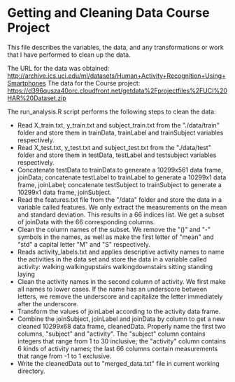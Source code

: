 Getting and Cleaning Data Course Project
========================================

This file describes the variables, the data, and any transformations or work that I have performed to clean up the data.

The URL for the data was obtained:
http://archive.ics.uci.edu/ml/datasets/Human+Activity+Recognition+Using+Smartphones
The data for the Course project:
https://d396qusza40orc.cloudfront.net/getdata%2Fprojectfiles%2FUCI%20HAR%20Dataset.zip

The run_analysis.R script performs the following steps to clean the data:

* Read X_train.txt, y_train.txt and subject_train.txt from the "./data/train" folder and store them in trainData, trainLabel and trainSubject variables respectively.
* Read X_test.txt, y_test.txt and subject_test.txt from the "./data/test" folder and store them in testData, testLabel and testsubject variables respectively.
* Concatenate testData to trainData to generate a 10299x561 data frame, joinData; concatenate testLabel to trainLabel to generate a 10299x1 data frame, joinLabel; concatenate testSubject to trainSubject to generate a 10299x1 data frame, joinSubject.
* Read the features.txt file from the "/data" folder and store the data in a variable called features. We only extract the measurements on the mean and standard deviation. This results in a 66 indices list. We get a subset of joinData with the 66 corresponding columns.
* Clean the column names of the subset. We remove the "()" and "-" symbols in the names, as well as make the first letter of "mean" and "std" a capital letter "M" and "S" respectively.
* Reads activity_labels.txt and applies descriptive activity names to name the activities in the data set  and store the data in a variable called activity:
        walking
        walkingupstairs
        walkingdownstairs
        sitting
        standing
        laying
* Clean the activity names in the second column of activity. We first make all names to lower cases. If the name has an underscore between letters, we remove the underscore and capitalize the letter immediately after the underscore.
* Transform the values of joinLabel according to the activity data frame.
* Combine the joinSubject, joinLabel and joinData by column to get a new cleaned 10299x68 data frame, cleanedData. Properly name the first two columns, "subject" and "activity". The "subject" column contains integers that range from 1 to 30 inclusive; the "activity" column contains 6 kinds of activity names; the last 66 columns contain measurements that range from -1 to 1 exclusive.
* Write the cleanedData out to "merged_data.txt" file in current working directory.
